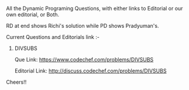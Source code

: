 All the Dynamic Programing Questions, with either links to Editorial or our own editorial, or Both.

RD at end shows Richi's solution while PD shows Pradyuman's.


Current Questions and Editorials link :-

1. DIVSUBS

	Que Link: https://www.codechef.com/problems/DIVSUBS
        
	Editorial Link: http://discuss.codechef.com/problems/DIVSUBS




Cheers!!
